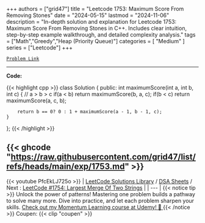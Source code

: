 
+++
authors = ["grid47"]
title = "Leetcode 1753: Maximum Score From Removing Stones"
date = "2024-05-15"
lastmod = "2024-11-06"
description = "In-depth solution and explanation for Leetcode 1753: Maximum Score From Removing Stones in C++. Includes clear intuition, step-by-step example walkthrough, and detailed complexity analysis."
tags = ["Math","Greedy","Heap (Priority Queue)"]
categories = [
    "Medium"
]
series = ["Leetcode"]
+++



[`Problem Link`](https://leetcode.com/problems/maximum-score-from-removing-stones/description/)

---
**Code:**

{{< highlight cpp >}}
class Solution {
public:
    int maximumScore(int a, int b, int c) {
        // a > b > c
        if(a < b)
        return maximumScore(b, a, c);
        if(b < c)
        return maximumScore(a, c, b);

        return b == 0? 0 : 1 + maximumScore(a - 1, b - 1, c);
    }
};
{{< /highlight >}}

{{< ghcode "https://raw.githubusercontent.com/grid47/list/refs/heads/main/exp/1753.md" >}}
---
{{< youtube PfcEkLJ725o >}}
| [LeetCode Solutions Library](https://grid47.xyz/leetcode/) / [DSA Sheets](https://grid47.xyz/sheets/) / Next : [LeetCode #1754: Largest Merge Of Two Strings](https://grid47.xyz/posts/leetcode-1754-largest-merge-of-two-strings-solution/) |
| --- |
{{< notice tip >}}
Unlock the power of patterns! Mastering one problem builds a pathway to solve many more. Dive into practice, and let each problem sharpen your skills. [Check out my Momentum Learning course at Udemy! 🚀 ](https://www.udemy.com/course/algorithms-and-data-structures-in-cpp/)
{{< /notice >}}
Coupen: {{< clip "coupen" >}}
